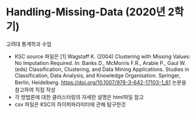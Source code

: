 # Handling-Missing-Data (2020년 2학기)
고려대 통계학과 수업

- KSC source 파일은 [1] Wagstaff K. (2004) Clustering with Missing Values: No Imputation Required. In: Banks D., McMorris F.R., Arabie P., Gaul W. (eds) Classification, Clustering, and Data Mining Applications. Studies in Classification, Data Analysis, and Knowledge Organisation. Springer, Berlin, Heidelberg. https://doi.org/10.1007/978-3-642-17103-1_61 논문을 참고하여 직접 작성
- 각 방법론에 대한 클러스터링의 자세한 설명은 html파일 참고
- csv 파일은 KSC의 하이퍼파라미터에 관해 탐구한것
